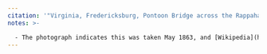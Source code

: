 ```yaml
---
citation: '"Virginia, Fredericksburg, Pontoon Bridge across the Rappahannock river.", "Photographic Sketch Book of the Civil War," by Alexander Gardner, ca. 1861 - ca. 1865, National Archives Identifier 533306, Local Identifier 165-SB-32, archives.gov.'
notes: >- 

  - The photograph indicates this was taken May 1863, and [Wikipedia](https://en.wikipedia.org/wiki/Battle_of_Franklin's_Crossing) states that this photograph was taken at Franklin's Crossing at the Battle of Frankin's Crossing, also known as the Deep Run Battle, that took place 05 Jun 1863. [Civil War in the East](https://civilwarintheeast.com/us-regiments-batteries/new-york-regiments-and-batteries/artillery-and-engineers/50th-new-york-engineers/) shows that the 50th Engineers were engaged in "operations at Deep Run Ravine" Jun 5 to Jun 13, immediately preceding the Gettysburg campaign. Notice the similarities in the scenes depicted between this photo and the bronze bas-relief on the 50th Engineers monument at Gettysburg. 
---
```


